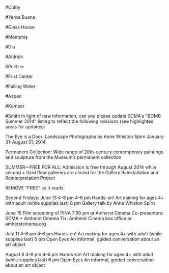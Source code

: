 <!-- #Atlanta
Please see attached our 9/50 Summit logo. Please use this in replace of our ACAC logo – as it is appearing blurry.

OR, if you can use a gif instead, see attached gif!

After the dates, can you say:

FREE and OPEN to the public

18 presenters + Keynote + Public panel

Please re-order the list of presenters names to:

Ain’t Bad Magazine (Savannah, GA)
ART PAPERS (Atlanta, GA)
Coleman Center for the Arts (York, AL)
Cress Gallery of Art, University of Tennessee (Chattanooga, TN)
Dimensions Variable (Miami, FL)
Dust To Digital (Atlanta, GA)
Elsewhere (Greensboro, NC)
Flux Projects (Atlanta, GA)
Good Weather (North Little Rock, AR)
Halsey Institute of Contemporary Art, College of Charleston (Charleston, SC)
Locust Projects (Miami, FL)
Ohr-O’Keefe Museum of Art (Biloxi, MS)
Paradise of Bachelors (Chapel Hill, NC)
PARSE (New Orleans, LA)
Pelican Bomb (New Orleans, LA)
Press Street / Antenna Gallery (New Orleans, LA)
Seed Space (Nashville, TN)
Space One Eleven (Birmingham, AL) -->

#Colby
<!-- 

Bernard Langlais section

Known for his monumental wall reliefs and sculptures of animals from the 1970s, Maine-born artist Bernard Langlais (1921–1977) produced a rich and diverse oeuvre in his 56 years. From modernist painter to visionary environment builder, Langlais created art driven by a deep sense of place, and an unrelenting search for materials and subjects that reconciled his rural roots with postwar artistic movements and ideologies. In celebration of an extraordinary bequest by the artist's widow, Helen Friend Langlais, of her estate to Colby College in 2010, the Colby College Museum of Art will present the first scholarly retrospective of Langlais's dynamic career. The exhibition is drawn primarily from the Museum's Bernard Langlais Collection and also presents loans from several local museums and private collections, a testament to Maine's deep holdings in the art of this native son.

The exhibition will be accompanied by a richly illustrated [monograph](http://www.artbook.com/9788881588817.html) with essays by Hannah W. Blunt, Diana Tuite, Vincent Katz, and Leslie Umberger.-->

#Yerba Buena

<!-- The listing looks great. I have two minor text changes that my VA team has informed me of. The exhibition dates are "Jul 18-Oct 5, 2014" and under the list of participating organizations San Quentin Prison Arts Project location is not Santa Cruz but San Quentin (HA!) and should read "San Quentin Prison Arts Project, San Quentin;"  
 -->
#Glass House
<!-- 
This looks great. Only change we have is Six Panel: Al Taylor closes July 15th not August 15th ( my mistake).

This is great thank you! -->

#Memphis
<!-- logo, update link -->

#Dia
<!-- logo -->

#Aldrich
<!-- spacing -->

#Pulitzer
<!-- change to "Pulitzer Arts Foundation" -->

#Frist Center
<!-- at the very bottom of the listings, just include:

The Frist Center is supported in part by the Metro Nashville Arts Commission, the Tennessee Arts Commission, and the National Endowment for the Arts."

And, directly after the Watch Me Move listing, please include:

Platinum Sponsor: HCA and the TriStar Family of Hospitals
Hospitality Sponsor: Union Station Hotel

And, one last thing. On the Watch Me Move listing, it should be "produced in the last 120 years" -- Not 150 -- that changed! Thanks so much. -->

#Falling Water
<!-- House tours are available daily except Wednesday from 10 a.m. until 4 p.m. now through November 30th, Saturday and Sunday in December and the week between Christmas and New Year’s Day.  Two hour In-depth tour, one hour regular tour, Sunset Tours, Brunch Tours, special Twilight Tour, Focus Tours, Landscape Tours and an InSight/Onsite residency are available. Advance ticket purchase is essential to guarantee admission.  Speyer Gallery Exhibit “Fallingwater Renewed”” Architecture, Preservation and Furnishings from mid-June through December. -->

#Aspen
<!-- Dates for Ernesto Neto may be added: June 6–September 7, 2014

Dates for Cai Guo-Qiang have changed: August 9–October 5, 2014

Dates for Jim Hodges have changed: August 9–January 2015

Klein/Hammons descriptor:

An unprecedented coupling of two of the most significant artists of our time, Yves Klein and David Hammons will consist of select bodies of work by each artist that explore points of aesthetic harmony between their practices. While not the intention of the exhibition to point to notions of “influence” or direct correlations, it will focus on resonances that point to ways in which these two important figures can be understood as performing a kind of aesthetic alchemy—investing  even the humblest of materials with deep significance.   -->

#Kemper
<!-- Please refer to us as simply, Kemper Museum of Contemporary Art (no need for "the" at the front of it, also there is another Kemper Museum in St. Louis that can cause some confusion).

Lastly, can we provide the following summer information, rather than a single exhibition?

Conversations - Marking 20 Years
through September 21, 2014

Depth and Meaning: 20th Anniversary Gifts
June 6, 2014 - May 24, 2015

Jarrett Mellenbruch: Float
through September 21, 2014

The Center is a Moving Target
through August 1, 2014

Barry Anderson: Pigeon
through November 2, 2014

This American Life: People, Places, Things
through September 19, 2014
 -->

#Smith
In light of new information, can you please update SCMA's "BOMB Summer 2014" listing to reflect the following revisions (see highlighted areas for updates):

The Eye is a Door: Landscape Photographs by Anne Whiston Spirn
January 31–August 31, 2014

Permanent Collection: Wide range of 20th-century contemporary paintings and sculpture from the Museum’s permanent collection


SUMMER—FREE FOR ALL:
Admission is free through August 2014 while 
second + third floor galleries are closed for the 
Gallery Reinstallation and Reinterpretation Project


REMOVE "FREE" so it reads  

Second Fridays:
June 13  4–8 pm 
4–6 pm Hands-on! Art making for ages 4+ with adult (while supplies last)
6 pm Gallery talk by Anne Whiston Spirn 

June 15  Film screening of PINA 
      7:30 pm at Amherst Cinema Co-presenters: SCMA + Amherst Cinema
Tix: Amherst Cinema box office or amherstcinema.org

July 11  4–8 pm 
4–6 pm Hands-on! Art making for ages 4+ with adult (while supplies last)
6 pm Open Eyes An informal, guided conversation about an art object

August 8  4–8 pm
4–6 pm Hands-on! Art making for ages 4+ with adult (while supplies last)
6 pm Open Eyes An informal, guided conversation about an art object 